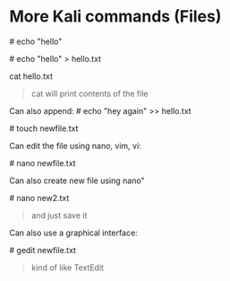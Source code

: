 # More Kali commands (Files)

\# echo "hello"

\# echo "hello" > hello.txt

cat hello.txt 
> cat will print contents of the file

Can also append:
\# echo "hey again" >> hello.txt

\# touch newfile.txt

Can edit the file using nano, vim, vi:

\# nano newfile.txt

Can also create new file using nano"

\# nano new2.txt
> and just save it

Can also use a graphical interface:

\# gedit newfile.txt
> kind of like TextEdit

